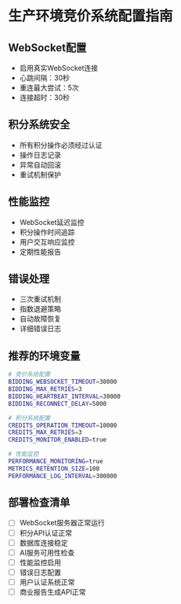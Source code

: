 # 生产环境竞价系统配置指南

## WebSocket配置
- 启用真实WebSocket连接
- 心跳间隔：30秒
- 重连最大尝试：5次
- 连接超时：30秒

## 积分系统安全
- 所有积分操作必须经过认证
- 操作日志记录
- 异常自动回滚
- 重试机制保护

## 性能监控
- WebSocket延迟监控
- 积分操作时间追踪
- 用户交互响应监控
- 定期性能报告

## 错误处理
- 三次重试机制
- 指数退避策略
- 自动故障恢复
- 详细错误日志

## 推荐的环境变量
```bash
# 竞价系统配置
BIDDING_WEBSOCKET_TIMEOUT=30000
BIDDING_MAX_RETRIES=3
BIDDING_HEARTBEAT_INTERVAL=30000
BIDDING_RECONNECT_DELAY=5000

# 积分系统配置
CREDITS_OPERATION_TIMEOUT=10000
CREDITS_MAX_RETRIES=3
CREDITS_MONITOR_ENABLED=true

# 性能监控
PERFORMANCE_MONITORING=true
METRICS_RETENTION_SIZE=100
PERFORMANCE_LOG_INTERVAL=300000
```

## 部署检查清单
- [ ] WebSocket服务器正常运行
- [ ] 积分API认证正常
- [ ] 数据库连接稳定
- [ ] AI服务可用性检查
- [ ] 性能监控启用
- [ ] 错误日志配置
- [ ] 用户认证系统正常
- [ ] 商业报告生成API正常